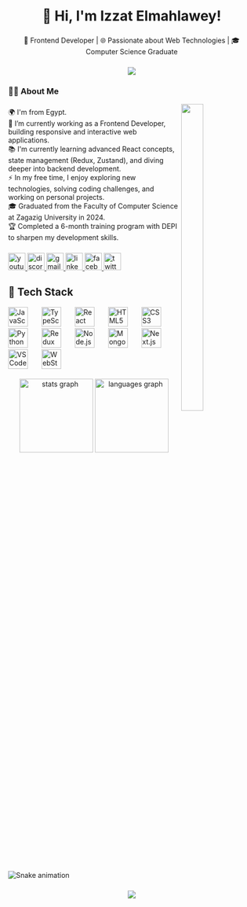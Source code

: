 <h1 align="center">👋 Hi, I'm Izzat Elmahlawey!</h1>

###

<p align="center">
🚀 Frontend Developer | 🌐 Passionate about Web Technologies | 🎓 Computer Science Graduate
</p>

###

<div align="center">
  <img src="https://visitor-badge.laobi.icu/badge?page_id=IzzatElmahlawey.IzzatElmahlawey&"  />
</div>

###

<h3 align="left">👩‍💻  About Me</h3>

<img align="right" width="30%" height="40%" src="https://i.giphy.com/media/v1.Y2lkPTc5MGI3NjExZHl2YzdmZ3QxcjEwczZ1d2QxZHMxeW05NTY4OWE1OHExd3gxb2JzciZlcD12MV9pbnRlcm5hbF9naWZfYnlfaWQmY3Q9Zw/RbDKaczqWovIugyJmW/giphy.gif"  />

###
🌍 I'm from Egypt.  
🔭 I’m currently working as a Frontend Developer, building responsive and interactive web applications.  
📚 I'm currently learning advanced React concepts, state management (Redux, Zustand), and diving deeper into backend development.  
⚡ In my free time, I enjoy exploring new technologies, solving coding challenges, and working on personal projects.  
🎓 Graduated from the Faculty of Computer Science at Zagazig University in 2024.  
🏆 Completed a 6-month training program with DEPI to sharpen my development skills.
<br/>
###
<div align="left">
  <a href="https://www.youtube.com/@MARKGoast" target="_blank">
    <img src="https://img.shields.io/static/v1?message=Youtube&logo=youtube&label=&color=FF0000&logoColor=white&labelColor=&style=for-the-badge" height="35" alt="youtube logo"  />
  </a>
  <a href="https://discordapp.com/users/801925835149148161" target="_blank">
    <img src="https://img.shields.io/static/v1?message=Discord&logo=discord&label=&color=7289DA&logoColor=white&labelColor=&style=for-the-badge" height="35" alt="discord logo"  />
  </a>
  <a href="izzatelmahlawey@gmail.com" target="_blank">
    <img src="https://img.shields.io/static/v1?message=Gmail&logo=gmail&label=&color=D14836&logoColor=white&labelColor=&style=for-the-badge" height="35" alt="gmail logo"  />
  </a>
  <a href="https://www.linkedin.com/in/izzat-elmahlawey/" target="_blank">
    <img src="https://img.shields.io/static/v1?message=LinkedIn&logo=linkedin&label=&color=0077B5&logoColor=white&labelColor=&style=for-the-badge" height="35" alt="linkedin logo"  />
  </a>
  <a href="https://www.facebook.com/Izzat.elmahlawey" target="_blank">
    <img src="https://img.shields.io/static/v1?message=Facebook&logo=facebook&label=&color=1877F2&logoColor=white&labelColor=&style=for-the-badge" height="35" alt="facebook logo"  />
  </a>
  <a href="https://x.com/IElmahlawey" target="_blank">
    <img src="https://img.shields.io/static/v1?message=Twitter&logo=twitter&label=&color=1DA1F2&logoColor=white&labelColor=&style=for-the-badge" height="35" alt="twitter logo"  />
  </a>
</div>

###

<h2 align="left">🚀 Tech Stack</h2>
<div align="left">
  <img src="https://cdn.jsdelivr.net/gh/devicons/devicon/icons/javascript/javascript-original.svg" height="40" alt="JavaScript" title="JavaScript" />
  <img width="20" />
  <img src="https://cdn.jsdelivr.net/gh/devicons/devicon/icons/typescript/typescript-original.svg" height="40" alt="TypeScript" title="TypeScript" />
  <img width="20" />
  <img src="https://cdn.jsdelivr.net/gh/devicons/devicon/icons/react/react-original.svg" height="40" alt="React" title="React" />
  <img width="20" />
  <img src="https://cdn.jsdelivr.net/gh/devicons/devicon/icons/html5/html5-original.svg" height="40" alt="HTML5" title="HTML5" />
  <img width="20" />
  <img src="https://cdn.jsdelivr.net/gh/devicons/devicon/icons/css3/css3-original.svg" height="40" alt="CSS3" title="CSS3" />
  <img width="20" />
  <img src="https://cdn.jsdelivr.net/gh/devicons/devicon/icons/python/python-original.svg" height="40" alt="Python" title="Python" />
  <img width="20" />
  <img src="https://cdn.jsdelivr.net/gh/devicons/devicon/icons/redux/redux-original.svg" height="40" alt="Redux" title="Redux" />
  <img width="20" />
  <img src="https://cdn.jsdelivr.net/gh/devicons/devicon/icons/nodejs/nodejs-original.svg" height="40" alt="Node.js" title="Node.js" />
  <img width="20" />
  <img src="https://cdn.jsdelivr.net/gh/devicons/devicon/icons/mongodb/mongodb-original.svg" height="40" alt="MongoDB" title="MongoDB" />
  <img width="20" />
  <img src="https://cdn.jsdelivr.net/gh/devicons/devicon/icons/nextjs/nextjs-original.svg" height="40" alt="Next.js" title="Next.js" />
  <img width="20" />
  <img src="https://cdn.jsdelivr.net/gh/devicons/devicon/icons/vscode/vscode-original.svg" height="40" alt="VS Code" title="VS Code" />
  <img width="20" />
  <img src="https://cdn.jsdelivr.net/gh/devicons/devicon/icons/webstorm/webstorm-original.svg" height="40" alt="WebStorm" title="WebStorm" />
</div>
<br/>

<div align="center">
  <img src="https://github-readme-stats.vercel.app/api?username=IzzatElmahlawey&hide_title=false&hide_rank=false&show_icons=true&include_all_commits=true&count_private=true&disable_animations=false&theme=dracula&locale=en&hide_border=false" height="150" alt="stats graph"  />
  <img src="https://github-readme-stats.vercel.app/api/top-langs?username=IzzatElmahlawey&locale=en&hide_title=false&layout=compact&card_width=320&langs_count=5&theme=dracula&hide_border=false" height="150" alt="languages graph"  />
</div>

###

<br clear="both">

<img src="https://raw.githubusercontent.com/IzzatElmahlawey/IzzatElmahlawey/output/snake.svg" alt="Snake animation" />

###

<div align="center">
  <img src="https://profile-counter.glitch.me/IzzatElmahlawey/count.svg?"  />
</div>

###
